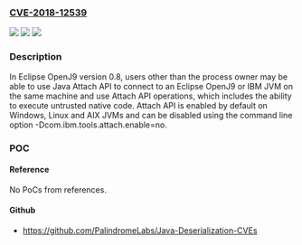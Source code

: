 ### [CVE-2018-12539](https://cve.mitre.org/cgi-bin/cvename.cgi?name=CVE-2018-12539)
![](https://img.shields.io/static/v1?label=Product&message=Eclipse%20OpenJ9&color=blue)
![](https://img.shields.io/static/v1?label=Version&message=%3D%200.8%20&color=brighgreen)
![](https://img.shields.io/static/v1?label=Vulnerability&message=CWE-419%3A%20Unprotected%20Primary%20Channel&color=brighgreen)

### Description

In Eclipse OpenJ9 version 0.8, users other than the process owner may be able to use Java Attach API to connect to an Eclipse OpenJ9 or IBM JVM on the same machine and use Attach API operations, which includes the ability to execute untrusted native code. Attach API is enabled by default on Windows, Linux and AIX JVMs and can be disabled using the command line option -Dcom.ibm.tools.attach.enable=no.

### POC

#### Reference
No PoCs from references.

#### Github
- https://github.com/PalindromeLabs/Java-Deserialization-CVEs


